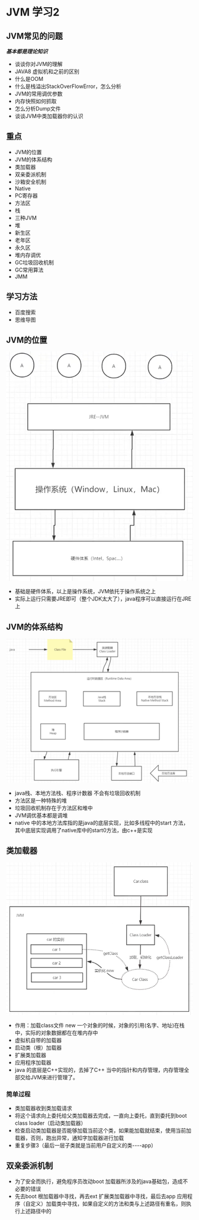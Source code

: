 # JVM 学习2


## JVM常见的问题
**_基本都是理论知识_**

* 谈谈你对JVM的理解
* JAVA8 虚拟机和之前的区别
* 什么是OOM
* 什么是栈溢出StackOverFlowError，怎么分析
* JVM的常用调优参数
* 内存快照如何抓取
* 怎么分析Dump文件
* 谈谈JVM中类加载器你的认识

## 重点
* JVM的位置
* JVM的体系结构
* 类加载器
* 双亲委派机制
* 沙箱安全机制
* Native
* PC寄存器
* 方法区
* 栈
* 三种JVM
* 堆
* 新生区
* 老年区
* 永久区
* 堆内存调优
* GC垃圾回收机制
* GC常用算法
* JMM

## 学习方法
* 百度搜索
* 思维导图

## JVM的位置
![](/image_JVM/pic1.png)
* 基础是硬件体系，以上是操作系统，JVM依托于操作系统之上
* 实际上运行只需要JRE即可（整个JDK太大了），java程序可以直接运行在JRE上

## JVM的体系结构
![](/image_JVM/pic2.png)
* java栈、本地方法栈、程序计数器 不会有垃圾回收机制
* 方法区是一种特殊的堆
* 垃圾回收机制存在于方法区和堆中
* JVM调优基本都是调堆
* native 中的本地方法库指的是java的底层实现，比如多线程中的start 方法，其中底层实现调用了native库中的start0方法，由c++是实现

## 类加载器
![](/image_JVM/pic3.png)
* 作用：加载class文件 new 一个对象的时候，对象的引用(名字、地址)在栈中，实际的对象数据都在在堆内存中
* 虚拟机自带的加载器
* 启动类（根）加载器
* 扩展类加载器
* 应用程序加载器
* java 的底层是C++实现的，去掉了C++ 当中的指针和内存管理，内存管理全部交给JVM来进行管理了。

### 简单过程
* 类加载器收到类加载请求
* 将这个请求向上委托给父类加载器去完成，一直向上委托，直到委托到boot class loader（启动类加载器）
* 检查启动类加载器是否能够加载当前这个类，如果能加载就结束，使用当前加载器，否则，跑出异常，通知字加载器进行加载
* 重复步骤3（最后一层子类就是当前用户自定义的类----app）

## 双亲委派机制
* 为了安全而执行，避免程序员改动boot 加载器所涉及的java基础包，造成不必要的错误
* 先去boot 根加载器中寻找，再去ext 扩展类加载器中寻找，最后去app 应用程序（自定义）加载类中寻找，如果自定义的方法和类与上述路径有重名，则执行上述路径中的


